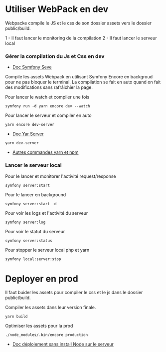 # Utiliser WebPack en dev

Webpacke compile le JS et le css de son dossier assets vers le dossier public/build.

1 - Il faut lancer le monitoring de la compilation
2 - Il faut lancer le serveur local

### Gérer la compilation du Js et Css en dev

- [Doc Symfony Seve](https://symfony.com/doc/5.4/setup/symfony_server.html)
  
Compile les assets Webpack en utilisant Symfony Encore en backgroud pour ne pas bloquer le terminal.
La compilation se fait en auto quand on fait des modifications sans rafrâichier la page.

Pour lancer le watch et compiler une fois

```shell
symfony run -d yarn encore dev --watch
```

Pour lancer le serveur et compiler en auto

```shell
yarn encore dev-server
```

- [Doc Yar Server](https://symfony.com/doc/5.4/frontend/encore/dev-server.html)

```shell
yarn dev-server
```

- [Autres commandes yarn et npm](https://symfony.com/doc/current/frontend/encore/simple-example.html)

### Lancer le serveur local

Pour le lancer et monitorer l'activité request/response

```shell shell
symfony server:start
```

Pour le lancer en background

```shell
symfony server:start -d
```

Pour voir les logs et l'activité du serveur

```shell
symfony server:log
```

Pour voir le statut du serveur 

```shell
symfony server:status
```

Pour stopper le serveur local php et yarn

```shell
symfony local:server:stop
```

# Deployer en prod

Il faut buider les assets pour compiler le css et le js dans le dossier public/build.

Compiler les assets dans leur version finale.

```shell
yarn build
```

Optimiser les assets pour la prod

```shell
./node_modules/.bin/encore production
```



- [Doc déploiement sans install Node sur le serveur](https://symfony.com/doc/current/frontend/encore/faq.html#how-do-i-deploy-my-encore-assets)